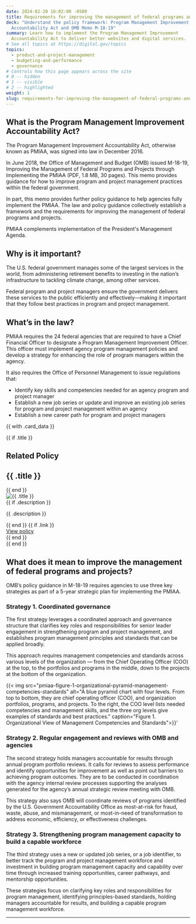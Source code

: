 ```yaml
---
date: 2024-02-20 16:02:00 -0500
title: Requirements for improving the management of federal programs and projects
deck: "Understand the policy framework: Program Management Improvement
  Accountability Act and OMB Memo M-18-19"
summary: Learn how to implement the Program Management Improvement
  Accountability Act to deliver better websites and digital services.
# See all topics at https://digital.gov/topics
topics:
  - product-and-project-management
  - budgeting-and-performance
  - governance
# Controls how this page appears across the site
# 0 -- hidden
# 1 -- visible
# 2 -- highlighted
weight: 1
slug: requirements-for-improving-the-management-of-federal-programs-and-projects
---
```

## What is the Program Management Improvement Accountability Act?

The Program Management Improvement Accountability Act, otherwise known as PMIAA, was signed into law in December 2016. 

In June 2018, the Office of Management and Budget (OMB) issued M-18-19, Improving the Management of Federal Programs and Projects through Implementing the PMIAA (PDF, 1.8 MB, 30 pages). This memo provides guidance for how to improve program and project management practices within the federal government. 

In part, this memo provides further policy guidance to help agencies fully implement the PMIAA. The law and policy guidance collectively establish a framework and the requirements for improving the management of federal programs and projects.

PMIAA complements implementation of the President's Management Agenda.

## Why is it important? 

The U.S. federal government manages some of the largest services in the world, from administering retirement benefits to investing in the nation’s infrastructure to tackling climate change, among other services. 

Federal program and project managers ensure the government delivers these services to the public efficiently and effectively—making it important that they follow best practices in program and project management. 

## What’s in the law?

PMIAA requires the 24 federal agencies that are required to have a Chief Financial Officer to designate a Program Management Improvement Officer. This officer must implement agency program management policies and develop a strategy for enhancing the role of program managers within the agency. 

It also requires the Office of Personnel Management to issue regulations that:

* Identify key skills and competencies needed for an agency program and project manager
* Establish a new job series or update and improve an existing job series for program and project management within an agency
* Establish a new career path for program and project managers

{{ with .card_data }}
  <div class="dg-card-legislation">
    <div class="usa-card__container usa-card-group usa-card--flag">
      {{ if .title }}
        <div class="usa-card__header">
          <h2 class="dg-featured-resource__text-kicker">Related Policy</h2>
          <h2 class="usa-card__heading">
            {{ .title }}
          </h2>
        </div>
      {{ end }}
      <div class="usa-card__media">
        <div class="usa-card__img">
          <img
            src="{{ $.image }}/legislative-stamp-card-logo-600.png"
            alt="{{ .title }}"
          />
        </div>
      </div>
      {{ if .description }}
        <div class="usa-card__body">
          <p>
            {{ .description }}
          </p>
        </div>
      {{ end }}
      {{ if .link }}
        <div class="usa-card__footer">
          <a href="{{- .link | relURL -}}" class="usa-button"> View policy </a>
        </div>
      {{ end }}
    </div>
  </div>
{{ end }}

## What does it mean to improve the management of federal programs and projects?

OMB’s policy guidance in M-18-19 requires agencies to use three key strategies as part of a 5-year strategic plan for implementing the PMIAA. 

### Strategy 1. Coordinated governance

The first strategy leverages a coordinated approach and governance structure that clarifies key roles and responsibilities for senior leader engagement in strengthening program and project management, and establishes program management principles and standards that can be applied broadly. 

This approach requires management competencies and standards across various levels of the organization — from the Chief Operating Officer (COO) at the top, to the portfolios and programs in the middle, down to the projects at the bottom of the organization.

{{< img src="pmiaa-figure-1-organizational-pyramid-management-competencies-standards" alt="A blue pyramid chart with four levels. From top to bottom, they are chief operating officer (COO), and organization portfolios, programs, and projects. To the right, the COO level lists needed competencies and management skills, and the three org levels give examples of standards and best practices." caption="Figure 1. Organizational View of Management Competencies and Standards">}}'

### Strategy 2. Regular engagement and reviews with OMB and agencies

The second strategy holds managers accountable for results through annual program portfolio reviews. It calls for reviews to assess performance and identify opportunities for improvement as well as point out barriers to achieving program outcomes. They are to be conducted in coordination with the agency internal review processes supporting the analyses generated for the agency’s annual strategic review meeting with OMB.

This strategy also says OMB will coordinate reviews of programs identified by the U.S. Government Accountability Office as most-at-risk for fraud, waste, abuse, and mismanagement, or most-in-need of transformation to address economic, efficiency, or effectiveness challenges.

### Strategy 3. Strengthening program management capacity to build a capable workforce

The third strategy uses a new or updated job series, or a job identifier, to better track the program and project management workforce and investment in building program management capacity and capability over time through increased training opportunities, career pathways, and mentorship opportunities. 

These strategies focus on clarifying key roles and responsibilities for program management, identifying principles-based standards, holding managers accountable for results, and building a capable program management workforce.

---

